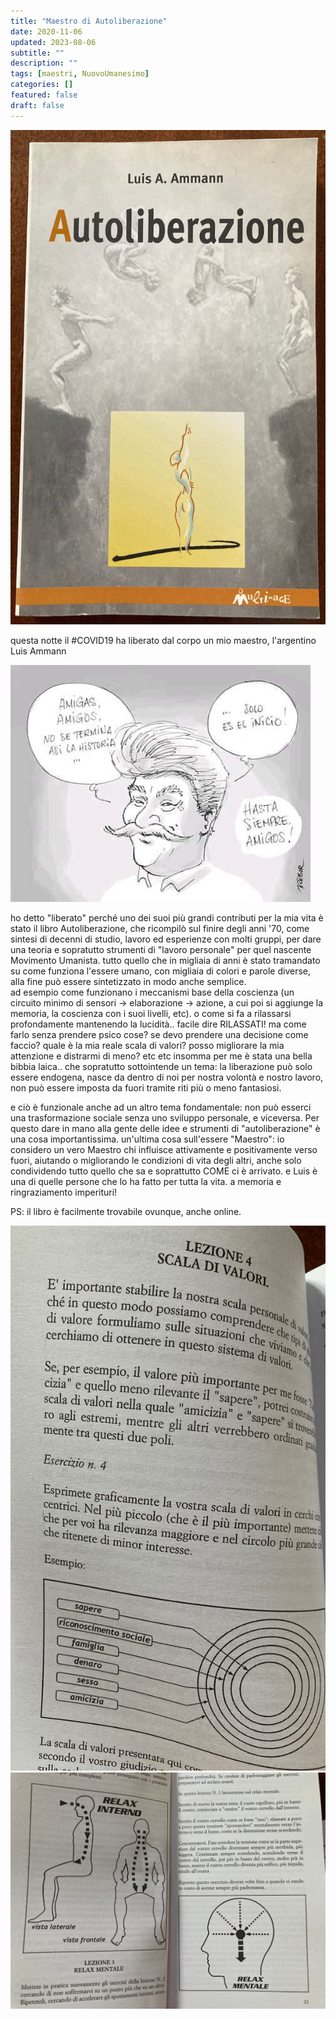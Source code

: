```yaml
---
title: "Maestro di Autoliberazione"
date: 2020-11-06
updated: 2023-08-06
subtitle: ""
description: ""
tags: [maestri, NuovoUmanesimo]
categories: []
featured: false
draft: false
---
```

![](../../../assets/img/post/2020/autoliberazione/Autoliberazione_featured.jpg)

questa notte il #COVID19 ha liberato dal corpo un mio maestro, l'argentino Luis Ammann

![](../../../assets/img/post/2020/autoliberazione/Luis_Ammann.jpg)

ho detto "liberato" perché uno dei suoi più grandi contributi per la mia vita è stato il libro Autoliberazione, che ricompilò sul finire degli anni '70, come sintesi di decenni di studio, lavoro ed esperienze con molti gruppi, per dare una teoria e sopratutto strumenti di "lavoro personale" per quel nascente Movimento Umanista. 
tutto quello che in migliaia di anni è stato tramandato su come funziona l'essere umano, con migliaia di colori e parole diverse, alla fine può essere sintetizzato in modo anche semplice.  
ad esempio come funzionano i meccanismi base della coscienza (un circuito minimo di sensori -> elaborazione -> azione, a cui poi si aggiunge la memoria, la coscienza con i suoi livelli, etc).
o come si fa a rilassarsi profondamente mantenendo la lucidità.. facile dire RILASSATI! ma come farlo senza prendere psico cose?
se devo prendere una decisione come faccio? quale è la mia reale scala di valori?
posso migliorare la mia attenzione e distrarmi di meno?
etc etc
insomma per me è stata una bella bibbia laica.. 
che sopratutto sottointende un tema: la liberazione può solo essere endogena, nasce da dentro di noi per nostra volontà e nostro lavoro, non può essere imposta da fuori tramite riti più o meno fantasiosi.

e ciò è funzionale anche ad un altro tema fondamentale: non può esserci una trasformazione sociale senza uno sviluppo personale, e viceversa.
Per questo dare in mano alla gente delle idee e strumenti di "autoliberazione" è una cosa importantissima.
un'ultima cosa sull'essere "Maestro":
io considero un vero Maestro chi influisce attivamente e positivamente verso fuori, aiutando o migliorando le condizioni di vita degli altri, anche solo condividendo tutto quello che sa e soprattutto COME ci è arrivato. 
e Luis è una di quelle persone che lo ha fatto per tutta la vita.
a memoria e ringraziamento imperituri!

PS: il libro è facilmente trovabile ovunque, anche online.

![](../../../assets/img/post/2020/autoliberazione/Autoliberazione_1.jpg)
![](../../../assets/img/post/2020/autoliberazione/Autoliberazione_2.jpg)
